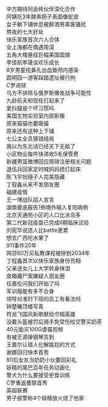 中方期待同金砖伙伴深化合作  
阿姨吃3年酵素肠子表面像蛇皮  
女子躺下铺休息被醉酒男乘客骚扰  
熬夜的七大好处  
快乐家族首次六人合体  
全上海都在偶遇周深  
五角大楼悬挂巨幅美国国旗  
李佳航李晟谈欢乐成长  
8岁男童挖鼻孔出血致颅内感染  
圆明园一游客踩踏遗址被行拘  
C罗进球  
乌方不排除与俄罗斯爆发战争可能性  
九龄前夫和现任打起来了  
爱抖腿是个坏习惯吗  
美国生物实验室内部影像  
原来猫猫也要吸猫  
原来还有这种上下铺  
七公主全员猜错结局  
我以为东北话已经天下无敌了  
小区物业每件快递收5毛保管费  
新疆男篮微博回应周琦注册相关问题  
退伍兵回家定时喊妈妈熄灯起床  
陈飞宇扮镜子人完美隐藏  
丁程鑫从来不发朋友圈  
福建疫情  
王一博战队招人宣言  
湖南娄底报告1例境外输入复阳病例  
北京天通苑小区的人口比冰岛多  
第二代新冠疫苗已完成II期临床试验  
刘宪华说选人比battle更累  
想去广西吃水果了  
911事件20年  
网贷60万买私教课程被排到2034年  
丁程鑫首次以快乐家族身份亮相  
父亲送女儿上大学转身抹泪  
皮箱藏尸案嫌疑人朋友圈  
任嘉伦问我们开始了吗  
军训服能有多不合身  
领导对准时下班的员工有看法吗  
钟楚曦顶楼写真  
符龙飞国风新歌献给巾帼英雄  
没戴头盔被罚后骑手免受伤给交警买奶茶  
40元能买100G虐猫视频  
有被王源弹钢琴苏到  
王嘉尔认错人化解尴尬的方式  
谢娜回归快本首秀  
80后女友当奶奶小伙要回彩礼  
妖精的尾巴百年任务动画化  
警犬为什么要接受拒食训练  
C罗重返曼联首秀  
英超联赛  
男子报警称4个妖精放火烧了他家  
